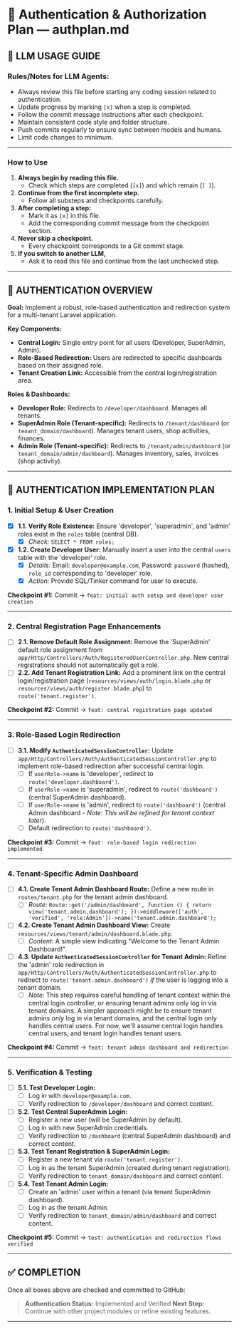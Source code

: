 # 🔐 Authentication & Authorization Plan — authplan.md

## 🤖 LLM USAGE GUIDE

### Rules/Notes for LLM Agents:
- Always review this file before starting any coding session related to authentication.
- Update progress by marking `[x]` when a step is completed.
- Follow the commit message instructions after each checkpoint.
- Maintain consistent code style and folder structure.
- Push commits regularly to ensure sync between models and humans.
- Limit code changes to minimum.

---

### How to Use
1. **Always begin by reading this file.**
   - Check which steps are completed (`[x]`) and which remain (`[ ]`).
2. **Continue from the first incomplete step.**
   - Follow all substeps and checkpoints carefully.
3. **After completing a step:**
   - Mark it as `[x]` in this file.
   - Add the corresponding commit message from the checkpoint section.
4. **Never skip a checkpoint.**
   - Every checkpoint corresponds to a Git commit stage.
5. **If you switch to another LLM,**
   - Ask it to read this file and continue from the last unchecked step.

---

## 📘 AUTHENTICATION OVERVIEW

**Goal:** Implement a robust, role-based authentication and redirection system for a multi-tenant Laravel application.

**Key Components:**
- **Central Login:** Single entry point for all users (Developer, SuperAdmin, Admin).
- **Role-Based Redirection:** Users are redirected to specific dashboards based on their assigned role.
- **Tenant Creation Link:** Accessible from the central login/registration area.

**Roles & Dashboards:**
- **Developer Role:** Redirects to `/developer/dashboard`. Manages all tenants.
- **SuperAdmin Role (Tenant-specific):** Redirects to `/tenant/dashboard` (or `tenant_domain/dashboard`). Manages tenant users, shop activities, finances.
- **Admin Role (Tenant-specific):** Redirects to `/tenant/admin/dashboard` (or `tenant_domain/admin/dashboard`). Manages inventory, sales, invoices (shop activity).

---

## 🏁 AUTHENTICATION IMPLEMENTATION PLAN

### 1. Initial Setup & User Creation

- [x] **1.1. Verify Role Existence:** Ensure 'developer', 'superadmin', and 'admin' roles exist in the `roles` table (central DB).
  - [x] *Check:* `SELECT * FROM roles;`
- [x] **1.2. Create Developer User:** Manually insert a user into the central `users` table with the 'developer' role.
  - [x] *Details:* Email: `developer@example.com`, Password: `password` (hashed), `role_id` corresponding to 'developer' role.
  - [x] *Action:* Provide SQL/Tinker command for user to execute.

**Checkpoint #1:**
Commit → `feat: initial auth setup and developer user creation`

---

### 2. Central Registration Page Enhancements

- [ ] **2.1. Remove Default Role Assignment:** Remove the 'SuperAdmin' default role assignment from `app/Http/Controllers/Auth/RegisteredUserController.php`. New central registrations should not automatically get a role.
- [ ] **2.2. Add Tenant Registration Link:** Add a prominent link on the central login/registration page (`resources/views/auth/login.blade.php` or `resources/views/auth/register.blade.php`) to `route('tenant.register')`.

**Checkpoint #2:**
Commit → `feat: central registration page updated`

---

### 3. Role-Based Login Redirection

- [ ] **3.1. Modify `AuthenticatedSessionController`:** Update `app/Http/Controllers/Auth/AuthenticatedSessionController.php` to implement role-based redirection after successful central login.
  - [ ] If `userRole->name` is 'developer', redirect to `route('developer.dashboard')`.
  - [ ] If `userRole->name` is 'superadmin', redirect to `route('dashboard')` (central SuperAdmin dashboard).
  - [ ] If `userRole->name` is 'admin', redirect to `route('dashboard')` (central Admin dashboard - *Note: This will be refined for tenant context later*).
  - [ ] Default redirection to `route('dashboard')`.

**Checkpoint #3:**
Commit → `feat: role-based login redirection implemented`

---

### 4. Tenant-Specific Admin Dashboard

- [ ] **4.1. Create Tenant Admin Dashboard Route:** Define a new route in `routes/tenant.php` for the tenant admin dashboard.
  - [ ] *Route:* `Route::get('/admin/dashboard', function () { return view('tenant.admin.dashboard'); })->middleware(['auth', 'verified', 'role:Admin'])->name('tenant.admin.dashboard');`
- [ ] **4.2. Create Tenant Admin Dashboard View:** Create `resources/views/tenant/admin/dashboard.blade.php`.
  - [ ] *Content:* A simple view indicating "Welcome to the Tenant Admin Dashboard!".
- [ ] **4.3. Update `AuthenticatedSessionController` for Tenant Admin:** Refine the 'admin' role redirection in `app/Http/Controllers/Auth/AuthenticatedSessionController.php` to redirect to `route('tenant.admin.dashboard')` *if* the user is logging into a tenant domain.
  - [ ] *Note:* This step requires careful handling of tenant context within the central login controller, or ensuring tenant admins only log in via tenant domains. A simpler approach might be to ensure tenant admins *only* log in via tenant domains, and the central login only handles central users. For now, we'll assume central login handles central users, and tenant login handles tenant users.

**Checkpoint #4:**
Commit → `feat: tenant admin dashboard and redirection`

---

### 5. Verification & Testing

- [ ] **5.1. Test Developer Login:**
  - [ ] Log in with `developer@example.com`.
  - [ ] Verify redirection to `/developer/dashboard` and correct content.
- [ ] **5.2. Test Central SuperAdmin Login:**
  - [ ] Register a new user (will be SuperAdmin by default).
  - [ ] Log in with new SuperAdmin credentials.
  - [ ] Verify redirection to `/dashboard` (central SuperAdmin dashboard) and correct content.
- [ ] **5.3. Test Tenant Registration & SuperAdmin Login:**
  - [ ] Register a new tenant via `route('tenant.register')`.
  - [ ] Log in as the tenant SuperAdmin (created during tenant registration).
  - [ ] Verify redirection to `tenant_domain/dashboard` and correct content.
- [ ] **5.4. Test Tenant Admin Login:**
  - [ ] Create an 'admin' user within a tenant (via tenant SuperAdmin dashboard).
  - [ ] Log in as the tenant Admin.
  - [ ] Verify redirection to `tenant_domain/admin/dashboard` and correct content.

**Checkpoint #5:**
Commit → `test: authentication and redirection flows verified`

---

## ✅ COMPLETION
Once all boxes above are checked and committed to GitHub:
> **Authentication Status:** Implemented and Verified
> **Next Step:** Continue with other project modules or refine existing features.

---
